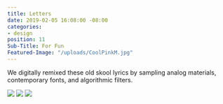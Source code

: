 ```yaml
---
title: Letters
date: 2019-02-05 16:08:00 -08:00
categories:
- design
position: 11
Sub-Title: For Fun
Featured-Image: "/uploads/CoolPinkM.jpg"
---
```


We digitally remixed these old skool lyrics by sampling analog materials, contemporary fonts, and algorithmic filters. 


<div class="gallery" data-columns="3">
<img src="/uploads/Moon2.jpg" />
<img src="/uploads/CoolPinkM.jpg" />
<img src="/uploads/CoolBlue.png" />
</div>